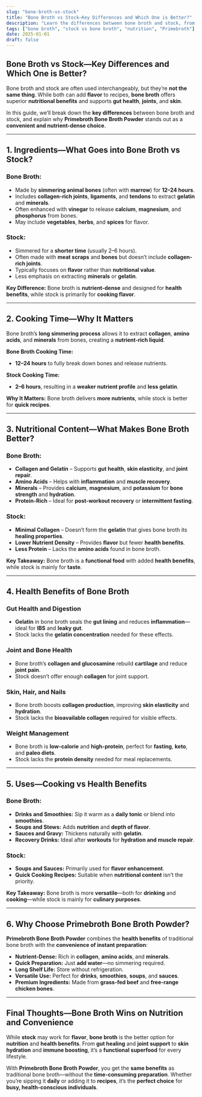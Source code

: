 ```yaml
---
slug: "bone-broth-vs-stock"
title: "Bone Broth vs Stock—Key Differences and Which One is Better?"
description: "Learn the differences between bone broth and stock, from ingredients to nutritional benefits. Discover why Primebroth Bone Broth Powder is the better choice for health and convenience."
tags: ["bone broth", "stock vs bone broth", "nutrition", "Primebroth"]
date: 2025-01-01
draft: false
---
```


## Bone Broth vs Stock—Key Differences and Which One is Better?  
Bone broth and stock are often used interchangeably, but they’re **not the same thing**. While both can add **flavor** to recipes, **bone broth** offers superior **nutritional benefits** and supports **gut health**, **joints**, and **skin**.  

In this guide, we’ll break down the **key differences** between bone broth and stock, and explain why **Primebroth Bone Broth Powder** stands out as a **convenient and nutrient-dense choice**.  

---

## **1. Ingredients—What Goes into Bone Broth vs Stock?**  

### Bone Broth:  
- Made by **simmering animal bones** (often with **marrow**) for **12–24 hours**.  
- Includes **collagen-rich joints**, **ligaments**, and **tendons** to extract **gelatin** and **minerals**.  
- Often enhanced with **vinegar** to release **calcium**, **magnesium**, and **phosphorus** from bones.  
- May include **vegetables**, **herbs**, and **spices** for flavor.  

### Stock:  
- Simmered for a **shorter time** (usually 2–6 hours).  
- Often made with **meat scraps** and **bones** but doesn’t include **collagen-rich joints**.  
- Typically focuses on **flavor** rather than **nutritional value**.  
- Less emphasis on extracting **minerals** or **gelatin**.  

**Key Difference:** Bone broth is **nutrient-dense** and designed for **health benefits**, while stock is primarily for **cooking flavor**.  

---

## **2. Cooking Time—Why It Matters**  
Bone broth’s **long simmering process** allows it to extract **collagen**, **amino acids**, and **minerals** from bones, creating a **nutrient-rich liquid**.  

**Bone Broth Cooking Time:**  
- **12–24 hours** to fully break down bones and release nutrients.  

**Stock Cooking Time:**  
- **2–6 hours**, resulting in a **weaker nutrient profile** and **less gelatin**.  

**Why It Matters:** Bone broth delivers **more nutrients**, while stock is better for **quick recipes**.  

---

## **3. Nutritional Content—What Makes Bone Broth Better?**  

### Bone Broth:  
- **Collagen and Gelatin** – Supports **gut health**, **skin elasticity**, and **joint repair**.  
- **Amino Acids** – Helps with **inflammation** and **muscle recovery**.  
- **Minerals** – Provides **calcium**, **magnesium**, and **potassium** for **bone strength** and **hydration**.  
- **Protein-Rich** – Ideal for **post-workout recovery** or **intermittent fasting**.  

### Stock:  
- **Minimal Collagen** – Doesn’t form the **gelatin** that gives bone broth its **healing properties**.  
- **Lower Nutrient Density** – Provides **flavor** but fewer **health benefits**.  
- **Less Protein** – Lacks the **amino acids** found in bone broth.  

**Key Takeaway:** Bone broth is a **functional food** with added **health benefits**, while stock is mainly for **taste**.  

---

## **4. Health Benefits of Bone Broth**  

### Gut Health and Digestion  
- **Gelatin** in bone broth seals the **gut lining** and reduces **inflammation**—ideal for **IBS** and **leaky gut**.  
- Stock lacks the **gelatin concentration** needed for these effects.  

### Joint and Bone Health  
- Bone broth’s **collagen and glucosamine** rebuild **cartilage** and reduce **joint pain**.  
- Stock doesn’t offer enough **collagen** for joint support.  

### Skin, Hair, and Nails  
- Bone broth boosts **collagen production**, improving **skin elasticity** and **hydration**.  
- Stock lacks the **bioavailable collagen** required for visible effects.  

### Weight Management  
- Bone broth is **low-calorie** and **high-protein**, perfect for **fasting**, **keto**, and **paleo diets**.  
- Stock lacks the **protein density** needed for meal replacements.  

---

## **5. Uses—Cooking vs Health Benefits**  

### Bone Broth:  
- **Drinks and Smoothies:** Sip it warm as a **daily tonic** or blend into **smoothies**.  
- **Soups and Stews:** Adds **nutrition** and **depth of flavor**.  
- **Sauces and Gravy:** Thickens naturally with **gelatin**.  
- **Recovery Drinks:** Ideal after **workouts** for **hydration and muscle repair**.  

### Stock:  
- **Soups and Sauces:** Primarily used for **flavor enhancement**.  
- **Quick Cooking Recipes:** Suitable when **nutritional content** isn’t the priority.  

**Key Takeaway:** Bone broth is more **versatile**—both for **drinking** and **cooking**—while stock is mainly for **culinary purposes**.  

---

## **6. Why Choose Primebroth Bone Broth Powder?**  
**Primebroth Bone Broth Powder** combines the **health benefits** of traditional bone broth with the **convenience of instant preparation**:  
- **Nutrient-Dense:** Rich in **collagen**, **amino acids**, and **minerals**.  
- **Quick Preparation:** Just **add water**—no simmering required.  
- **Long Shelf Life:** Store without refrigeration.  
- **Versatile Use:** Perfect for **drinks**, **smoothies**, **soups**, and **sauces**.  
- **Premium Ingredients:** Made from **grass-fed beef** and **free-range chicken bones**.  

---

## **Final Thoughts—Bone Broth Wins on Nutrition and Convenience**  
While **stock** may work for **flavor**, **bone broth** is the better option for **nutrition** and **health benefits**. From **gut healing** and **joint support** to **skin hydration** and **immune boosting**, it’s a **functional superfood** for every lifestyle.  

With **Primebroth Bone Broth Powder**, you get the **same benefits** as traditional bone broth—without the **time-consuming preparation**. Whether you’re sipping it **daily** or adding it to **recipes**, it’s the **perfect choice** for **busy, health-conscious individuals**.  
